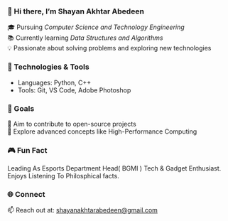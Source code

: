 ### 👋 Hi there, I’m Shayan Akhtar Abedeen  
🎓 Pursuing *Computer Science and Technology Engineering*  
📚 Currently learning *Data Structures and Algorithms*  
💡 Passionate about solving problems and exploring new technologies  

### 🔧 Technologies & Tools  
- Languages: Python, C++  
- Tools: Git, VS Code, Adobe Photoshop  

### 🚀 Goals  
🌟 Aim to contribute to open-source projects  
🌱 Explore advanced concepts like High-Performance Computing  

### 🎮 Fun Fact
Leading As Esports Department Head( BGMI )
Tech & Gadget Enthusiast. Enjoys Listening To Philosphical facts.

### 🌐 Connect  
📫 Reach out at: shayanakhtarabedeen@gmail.com

